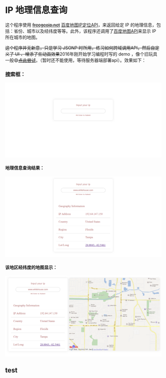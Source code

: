 # IP 地理信息查询

这个程序使用 ~~[freegeoip.net](http://freegeoip.net)~~ [百度地图IP定位API](https://lbsyun.baidu.com/index.php?title=webapi/ip-api)，来返回给定 IP 的地理信息，包括：省份、城市以及经纬度等等。此外，该程序还调用了[百度地图API](http://lbsyun.baidu.com/)来显示 IP 所在城市的地图。

~~这个程序并无新意，只是学习 JSONP 时所用，练习如何跨域调用API，然后自定义了 UI 、增添了些动画效果~~2016年刚开始学习编程时写的 demo ，像个旧玩具一般:smile:~~[点此尝试](https://yibailin.github.io/geo-ip/)~~，（暂时还不能使用，等待服务器端部署api）。效果如下：

### 搜索框：

![input-box](img/input-box.png)		

#### 地理信息查询结果：

![geo-info](img/geo-info.png)	

#### 该地区经纬度的地图显示：

![geo-map](img/geo-map.png)

## test